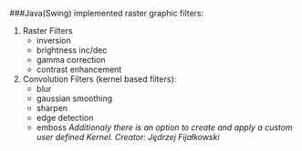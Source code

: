 ###Java(Swing) implemented raster graphic filters:
 1. Raster Filters
	* inversion
	* brightness inc/dec
	* gamma correction
	* contrast enhancement
 2. Convolution Filters (kernel based filters):
	* blur
	* gaussian smoothing
	* sharpen
	* edge detection
	* emboss
*Additionaly there is an option to create and apply a custom user defined Kernel.*
*Creator: Jędrzej Fijałkowski*
